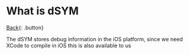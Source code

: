 # What is dSYM

[Back](../../index.md#ccpp-compilers){: .button}

 The dSYM stores debug information in the iOS platform, since we need XCode to compile
 in iOS this is also available to us

